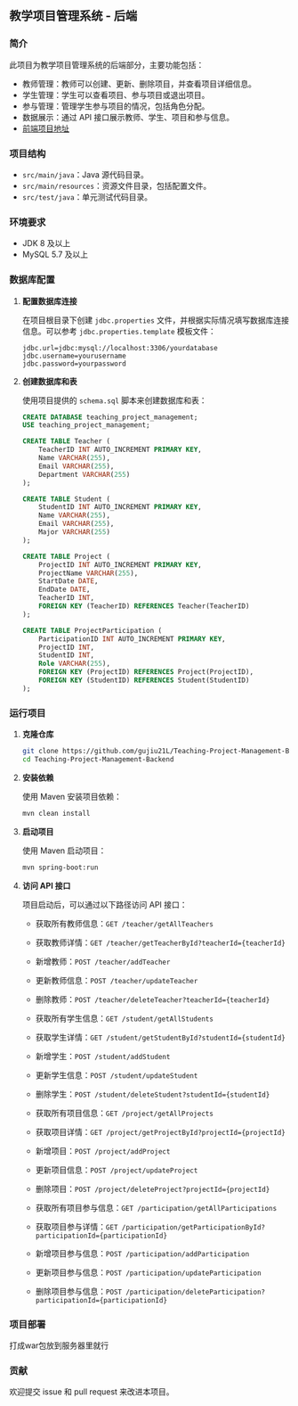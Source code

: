 ## 教学项目管理系统 - 后端

### 简介

此项目为教学项目管理系统的后端部分，主要功能包括：
- 教师管理：教师可以创建、更新、删除项目，并查看项目详细信息。
- 学生管理：学生可以查看项目、参与项目或退出项目。
- 参与管理：管理学生参与项目的情况，包括角色分配。
- 数据展示：通过 API 接口展示教师、学生、项目和参与信息。
- [前端项目地址](https://github.com/gujiu21L/Teaching-Project-Management-Frontend)
  
### 项目结构

- `src/main/java`：Java 源代码目录。
- `src/main/resources`：资源文件目录，包括配置文件。
- `src/test/java`：单元测试代码目录。

### 环境要求

- JDK 8 及以上
- MySQL 5.7 及以上

### 数据库配置

1. **配置数据库连接**

   在项目根目录下创建 `jdbc.properties` 文件，并根据实际情况填写数据库连接信息。可以参考 `jdbc.properties.template` 模板文件：

   ```properties
   jdbc.url=jdbc:mysql://localhost:3306/yourdatabase
   jdbc.username=yourusername
   jdbc.password=yourpassword
   ```

2. **创建数据库和表**

   使用项目提供的 `schema.sql` 脚本来创建数据库和表：

   ```sql
   CREATE DATABASE teaching_project_management;
   USE teaching_project_management;

   CREATE TABLE Teacher (
       TeacherID INT AUTO_INCREMENT PRIMARY KEY,
       Name VARCHAR(255),
       Email VARCHAR(255),
       Department VARCHAR(255)
   );

   CREATE TABLE Student (
       StudentID INT AUTO_INCREMENT PRIMARY KEY,
       Name VARCHAR(255),
       Email VARCHAR(255),
       Major VARCHAR(255)
   );

   CREATE TABLE Project (
       ProjectID INT AUTO_INCREMENT PRIMARY KEY,
       ProjectName VARCHAR(255),
       StartDate DATE,
       EndDate DATE,
       TeacherID INT,
       FOREIGN KEY (TeacherID) REFERENCES Teacher(TeacherID)
   );

   CREATE TABLE ProjectParticipation (
       ParticipationID INT AUTO_INCREMENT PRIMARY KEY,
       ProjectID INT,
       StudentID INT,
       Role VARCHAR(255),
       FOREIGN KEY (ProjectID) REFERENCES Project(ProjectID),
       FOREIGN KEY (StudentID) REFERENCES Student(StudentID)
   );
   ```

### 运行项目

1. **克隆仓库**

   ```sh
   git clone https://github.com/gujiu21L/Teaching-Project-Management-Backend.git
   cd Teaching-Project-Management-Backend
   ```

2. **安装依赖**

   使用 Maven 安装项目依赖：

   ```sh
   mvn clean install
   ```

3. **启动项目**

   使用 Maven 启动项目：

   ```sh
   mvn spring-boot:run
   ```

4. **访问 API 接口**

   项目启动后，可以通过以下路径访问 API 接口：

   - 获取所有教师信息：`GET /teacher/getAllTeachers`
   - 获取教师详情：`GET /teacher/getTeacherById?teacherId={teacherId}`
   - 新增教师：`POST /teacher/addTeacher`
   - 更新教师信息：`POST /teacher/updateTeacher`
   - 删除教师：`POST /teacher/deleteTeacher?teacherId={teacherId}`

   - 获取所有学生信息：`GET /student/getAllStudents`
   - 获取学生详情：`GET /student/getStudentById?studentId={studentId}`
   - 新增学生：`POST /student/addStudent`
   - 更新学生信息：`POST /student/updateStudent`
   - 删除学生：`POST /student/deleteStudent?studentId={studentId}`

   - 获取所有项目信息：`GET /project/getAllProjects`
   - 获取项目详情：`GET /project/getProjectById?projectId={projectId}`
   - 新增项目：`POST /project/addProject`
   - 更新项目信息：`POST /project/updateProject`
   - 删除项目：`POST /project/deleteProject?projectId={projectId}`

   - 获取所有项目参与信息：`GET /participation/getAllParticipations`
   - 获取项目参与详情：`GET /participation/getParticipationById?participationId={participationId}`
   - 新增项目参与信息：`POST /participation/addParticipation`
   - 更新项目参与信息：`POST /participation/updateParticipation`
   - 删除项目参与信息：`POST /participation/deleteParticipation?participationId={participationId}`

### 项目部署

打成war包放到服务器里就行

### 贡献

欢迎提交 issue 和 pull request 来改进本项目。

